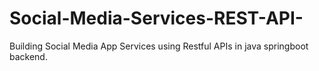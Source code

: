 # Social-Media-Services-REST-API-
Building Social Media App Services using Restful APIs in java springboot backend.
